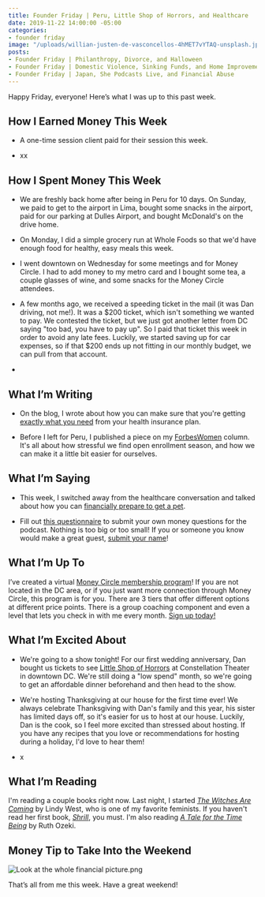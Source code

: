 ```yaml
---
title: Founder Friday | Peru, Little Shop of Horrors, and Healthcare
date: 2019-11-22 14:00:00 -05:00
categories:
- founder friday
image: "/uploads/willian-justen-de-vasconcellos-4hMET7vYTAQ-unsplash.jpg"
posts:
- Founder Friday | Philanthropy, Divorce, and Halloween
- Founder Friday | Domestic Violence, Sinking Funds, and Home Improvements
- Founder Friday | Japan, She Podcasts Live, and Financial Abuse
---
```


Happy Friday, everyone! Here’s what I was up to this past week.

## **How I Earned Money This Week**

* A one-time session client paid for their session this week.

* xx

## **How I Spent Money This Week**

* We are freshly back home after being in Peru for 10 days. On Sunday, we paid to get to the airport in Lima, bought some snacks in the airport, paid for our parking at Dulles Airport, and bought McDonald's on the drive home.

* On Monday, I did a simple grocery run at Whole Foods so that we'd have enough food for healthy, easy meals this week.

* I went downtown on Wednesday for some meetings and for Money Circle. I had to add money to my metro card and I bought some tea, a couple glasses of wine, and some snacks for the Money Circle attendees.

* A few months ago, we received a speeding ticket in the mail (it was Dan driving, not me!). It was a $200 ticket, which isn't something we wanted to pay. We contested the ticket, but we just got another letter from DC saying "too bad, you have to pay up". So I paid that ticket this week in order to avoid any late fees. Luckily, we started saving up for car expenses, so if that $200 ends up not fitting in our monthly budget, we can pull from that account.

* 

## **What I’m Writing**

* On the blog, I wrote about how you can make sure that you're getting [exactly what you need](https://www.maggiegermano.com/blog/how-to-make-sure-you-get-what-you-need-during-enrollment-season/) from your health insurance plan.

* Before I left for Peru, I published a piece on my [ForbesWomen](https://www.forbes.com/sites/maggiegermano/2019/11/08/women-hate-open-enrollment-season-but-it-doesnt-have-to-be-that-way/#2f5118f362ee) column. It's all about how stressful we find open enrollment season, and how we can make it a little bit easier for ourselves.

## **What I’m Saying**

* This week, I switched away from the healthcare conversation and talked about how you can [financially prepare to get a pet](https://www.maggiegermano.com/podcast/preparing-for-pet-costs/). 

* Fill out [this questionnaire](https://docs.google.com/forms/d/e/1FAIpQLSf75z5itnYO-XOLStoqY5FXwuf8YI37ye5OD21Wv7tBGAqIVQ/viewform) to submit your own money questions for the podcast. Nothing is too big or too small! If you or someone you know would make a great guest, [submit your name](https://docs.google.com/forms/d/e/1FAIpQLScz6LcFar3rRZ64vdkdq--A51Ei7pwzL4e8C514tjaeokSMhA/viewform?usp=sf_link)!

## **What I’m Up To**

I’ve created a virtual [Money Circle membership program](https://maggiegermano.podia.com/inner-circle)! If you are not located in the DC area, or if you just want more connection through Money Circle, this program is for you. There are 3 tiers that offer different options at different price points. There is a group coaching component and even a level that lets you check in with me every month. [Sign up today!](https://maggiegermano.podia.com/inner-circle)

## **What I’m Excited About**

* We're going to a show tonight! For our first wedding anniversary, Dan bought us tickets to see [Little Shop of Horrors](https://www.constellationtheatre.org/little-shop-horrors) at Constellation Theater in downtown DC. We're still doing a "low spend" month, so we're going to get an affordable dinner beforehand and then head to the show.

* We're hosting Thanksgiving at our house for the first time ever! We always celebrate Thanksgiving with Dan's family and this year, his sister has limited days off, so it's easier for us to host at our house. Luckily, Dan is the cook, so I feel more excited than stressed about hosting. If you have any recipes that you love or recommendations for hosting during a holiday, I'd love to hear them!

* x

## **What I’m Reading**

I'm reading a couple books right now. Last night, I started *[The Witches Are Coming](https://www.goodreads.com/book/show/38362811-the-witches-are-coming)* by Lindy West, who is one of my favorite feminists. If you haven't read her first book, *[Shrill](https://www.goodreads.com/book/show/29340182-shrill)*, you must. I'm also reading *[A Tale for the Time Being](https://www.goodreads.com/book/show/15811545-a-tale-for-the-time-being?from_search=true&qid=Px41rJFGTq&rank=1)* by Ruth Ozeki. 

## **Money Tip to Take Into the Weekend**

![Look at the whole financial picture.png](/uploads/Look%20at%20the%20whole%20financial%20picture.png)

That’s all from me this week. Have a great weekend!